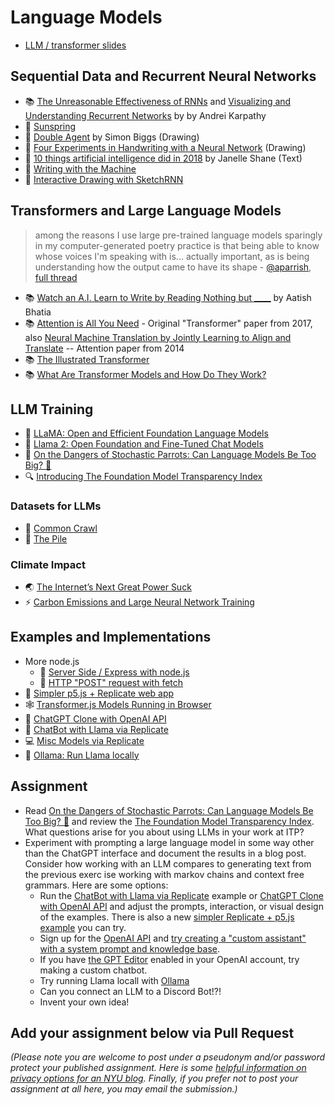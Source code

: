 # Language Models

- [LLM / transformer slides](https://docs.google.com/presentation/d/1I3uq2EY8Kgl_NIPJ2PxOvxhQvsU-QXaph7QRilnzLCg/edit?usp=sharing)

## Sequential Data and Recurrent Neural Networks

- 📚 [The Unreasonable Effectiveness of RNNs](http://karpathy.github.io/2015/05/21/rnn-effectiveness/) and [Visualizing and Understanding Recurrent Networks](https://skillsmatter.com/skillscasts/6611-visualizing-and-understanding-recurrent-networks) by by Andrei Karpathy
- 🍿 [Sunspring](https://arstechnica.com/gaming/2016/06/an-ai-wrote-this-movie-and-its-strangely-moving/)
- 🎨 [Double Agent](http://littlepig.org.uk/installations/doubleagent/index.htm) by Simon Biggs (Drawing)
- 🎨 [Four Experiments in Handwriting with a Neural Network](https://distill.pub/2016/handwriting/) (Drawing)
- 📖 [10 things artificial intelligence did in 2018](http://aiweirdness.com/post/181621835642/10-things-artificial-intelligence-did-in-2018) by Janelle Shane (Text)
- 📖 [Writing with the Machine](https://www.robinsloan.com/notes/writing-with-the-machine/)
- 🍿 [Interactive Drawing with SketchRNN](https://youtu.be/ZCXkvwLxBrA)

## Transformers and Large Language Models

> among the reasons I use large pre-trained language models sparingly in my computer-generated poetry practice is that being able to know whose voices I'm speaking with is... actually important, as is being understanding how the output came to have its shape - [@aparrish](https://twitter.com/aparrish/), [full thread](https://twitter.com/aparrish/status/1286808606466244608)

- 📚 [Watch an A.I. Learn to Write by Reading Nothing but **\_\_\_\_**](https://www.nytimes.com/interactive/2023/04/26/upshot/gpt-from-scratch.html) by Aatish Bhatia
- 📚 [Attention is All You Need](https://arxiv.org/abs/1706.03762) - Original "Transformer" paper from 2017, also [Neural Machine Translation by Jointly Learning to Align and Translate](https://arxiv.org/abs/1409.0473) -- Attention paper from 2014
- 📚 [The Illustrated Transformer](https://jalammar.github.io/illustrated-transformer/)
- 📚 [What Are Transformer Models and How Do They Work?](https://docs.cohere.com/docs/transformer-models)

## LLM Training

- 🦙 [LLaMA: Open and Efficient Foundation Language Models](https://arxiv.org/pdf/2302.13971.pdf)
- 🦙 [Llama 2: Open Foundation and Fine-Tuned Chat Models](https://arxiv.org/pdf/2307.09288.pdf)
- 🦜 [On the Dangers of Stochastic Parrots: Can Language Models Be Too Big? 🦜](https://dl.acm.org/doi/10.1145/3442188.3445922)
- 🔍 [Introducing The Foundation Model Transparency Index](https://hai.stanford.edu/news/introducing-foundation-model-transparency-index)

### Datasets for LLMs

- 🔢 [Common Crawl](https://commoncrawl.org/)
- 🔢 [The Pile](https://pile.eleuther.ai/)

### Climate Impact

- 🌏 [The Internet’s Next Great Power Suck](https://www.theatlantic.com/technology/archive/2023/08/ai-carbon-emissions-data-centers/675094/)
- ⚡️ [Carbon Emissions and Large Neural Network Training ](https://arxiv.org/ftp/arxiv/papers/2104/2104.10350.pdf)

## Examples and Implementations

- More node.js
  - 🎥 [Server Side / Express with node.js](https://thecodingtrain.com/tracks/data-and-apis-in-javascript/data/2-data-selfie-app/1-server-side-with-node-js)
  - 🎥 [HTTP "POST" request with fetch](https://thecodingtrain.com/tracks/data-and-apis-in-javascript/data/2-data-selfie-app/3-http-post-request)
- 🎨 [Simpler p5.js + Replicate web app](https://github.com/Programming-from-A-to-Z/Replicate-p5js)
- 🕸 [Transformer.js Models Running in Browser](https://github.com/Programming-from-A-to-Z/transformers-js-examples)
- 💬 [ChatGPT Clone with OpenAI API](https://github.com/Programming-from-A-to-Z/ChatGPT-clone)
- 💬 [ChatBot with Llama via Replicate](https://github.com/Programming-from-A-to-Z/llama-chatbot-replicate)
- 💻 [Misc Models via Replicate](https://github.com/Programming-from-A-to-Z/Replicate-Examples)
- 🦙 [Ollama: Run Llama locally](https://ollama.ai/)

## Assignment

- Read [On the Dangers of Stochastic Parrots: Can Language Models Be Too Big? 🦜](https://dl.acm.org/doi/10.1145/3442188.3445922) and review the [The Foundation Model Transparency Index](https://hai.stanford.edu/news/introducing-foundation-model-transparency-index). What questions arise for you about using LLMs in your work at ITP?
- Experiment with prompting a large language model in some way other than the ChatGPT interface and document the results in a blog post. Consider how working with an LLM compares to generating text from the previous exerc ise working with markov chains and context free grammars. Here are some options:
    - Run the [ChatBot with Llama via Replicate](https://github.com/Programming-from-A-to-Z/llama-chatbot-replicate) example or [ChatGPT Clone with OpenAI API](https://github.com/Programming-from-A-to-Z/ChatGPT-clone) and adjust the prompts, interaction, or visual design of the examples. There is also a new [simpler Replicate + p5.js example](https://github.com/Programming-from-A-to-Z/Replicate-p5js) you can try.
    - Sign up for the [OpenAI API](https://openai.com/blog/openai-api) and [try creating a "custom assistant" with a system prompt and knowledge base](https://platform.openai.com/assistants).
    - If you have [the GPT Editor](https://chat.openai.com/gpts/editor) enabled in your OpenAI account, try making a custom chatbot.
    - Try running Llama locall with [Ollama](https://ollama.ai/)
    - Can you connect an LLM to a Discord Bot!?!
    - Invent your own idea!

## Add your assignment below via Pull Request

_(Please note you are welcome to post under a pseudonym and/or password protect your published assignment. Here is some [helpful information on privacy options for an NYU blog](https://nyu.service-now.com/sp?id=kb_article&sysparm_article=KB0012245&sys_kb_id=b2ddc9da004aa1002a5d036a271e5f70&spa=1). Finally, if you prefer not to post your assignment at all here, you may email the submission.)_
